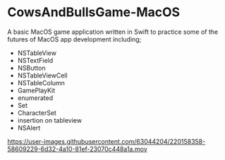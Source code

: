 # CowsAndBullsGame-MacOS

A basic MacOS game application written in Swift to practice some of the futures of MacOS app development including;

- NSTableView
- NSTextField
- NSButton 
- NSTableViewCell
- NSTableColumn
- GamePlayKit
- enumerated
- Set
- CharacterSet
- insertion on tableview
- NSAlert



https://user-images.githubusercontent.com/63044204/220158358-58609229-6d32-4a10-81ef-23070c448a1a.mov

